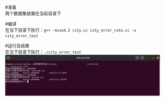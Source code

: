 #准备  
两个数据集放置在当前目录下

#编译  
在当下目录下执行：`g++ -msse4.2 city.cc city_error_rate.cc -o city_error_test `  

#运行及结果  
在当下目录下执行：`./city_error_test`  
![image](https://github.com/mjh-design/NSFC/blob/main/imag/CithHash.bmp)




